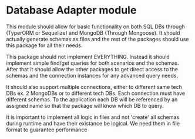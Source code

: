 # Database Adapter module

This module should allow for basic functionality on both SQL DBs
through (TyperORM or Sequelize) and MongoDB (Through Mongoose).
It should actually generate schemas as files and the rest of the packages
should use this package for all their needs.

This package should not implement EVERYTHING. Instead it should implement
simple find/get queries for both scenarios and the schemas. After that it 
should allow the other packages to get direct access to the schemas and the
connection instances for any advanced query needs.

It should also support multiple connections, either to different same tech DBs
ex. 2 MongoDBs or to different tech DBs. Each connection must have different schemas.
To the application each DB will be referenced by an assigned name so that the package
will know which DB to query.

It is important to implement all logic in files and not 'create' all schemas during
runtime and have their existance be logical. We need them in file format to guarantee performance  
